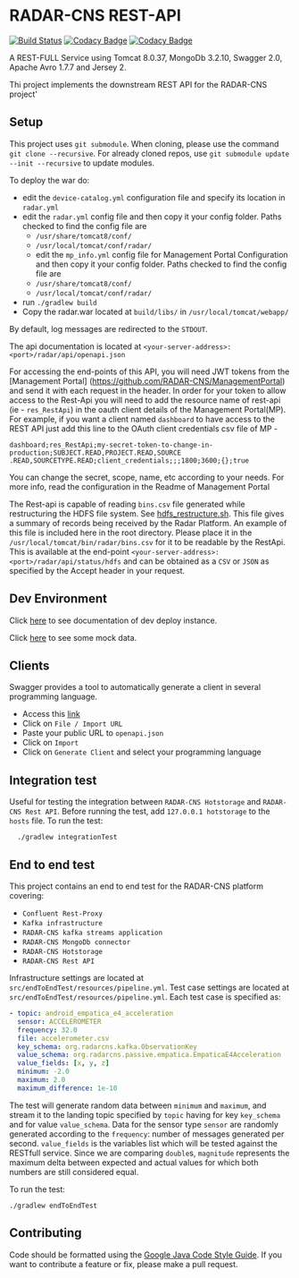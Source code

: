 # RADAR-CNS REST-API

[![Build Status](https://travis-ci.org/RADAR-CNS/RADAR-RestApi.svg?branch=master)](https://travis-ci.org/RADAR-CNS/RADAR-RestApi) [![Codacy Badge](https://api.codacy.com/project/badge/Grade/622b8036e0a5420db5206cdcd55bbd11)](https://www.codacy.com/app/RADAR-CNS/RADAR-RestApi?utm_source=github.com&amp;utm_medium=referral&amp;utm_content=RADAR-CNS/RADAR-RestApi&amp;utm_campaign=Badge_Grade) [![Codacy Badge](https://api.codacy.com/project/badge/Coverage/622b8036e0a5420db5206cdcd55bbd11)](https://www.codacy.com/app/RADAR-CNS/RADAR-RestApi?utm_source=github.com&utm_medium=referral&utm_content=RADAR-CNS/RADAR-RestApi&utm_campaign=Badge_Coverage)

A REST-FULL Service using Tomcat 8.0.37, MongoDb 3.2.10, Swagger 2.0, Apache Avro 1.7.7 and Jersey 2.

Thi project implements the downstream REST API for the RADAR-CNS project'

## Setup
This project uses `git submodule`. When cloning, please use the command `git clone --recursive`. For already cloned repos, use `git submodule update --init --recursive` to update modules.

To deploy the war do:
- edit the `device-catalog.yml` configuration file and specify its location in `radar.yml`
- edit the `radar.yml` config file and then copy it your config folder. Paths checked to find the config file are
  - `/usr/share/tomcat8/conf/`
  - `/usr/local/tomcat/conf/radar/`
  - edit the `mp_info.yml` config file for Management Portal Configuration and then copy it your config folder. Paths checked to find the config file are
  - `/usr/share/tomcat8/conf/`
  - `/usr/local/tomcat/conf/radar/`
- run `./gradlew build`
- Copy the radar.war located at `build/libs/` in `/usr/local/tomcat/webapp/`

By default, log messages are redirected to the `STDOUT`.

The api documentation is located at `<your-server-address>:<port>/radar/api/openapi.json`

For accessing the end-points of this API, you will need JWT tokens from the [Management Portal]
(https://github.com/RADAR-CNS/ManagementPortal) and send it with each request in the header. In order for your token to allow access to the Rest-Api you will need to add the resource name of rest-api (ie - `res_RestApi`) in the oauth client details of the Management Portal(MP). For example, if you want a client named `dashboard` to have access to the REST API just add this line to the OAuth client credentials csv file of MP - 
```
dashboard;res_RestApi;my-secret-token-to-change-in-production;SUBJECT.READ,PROJECT.READ,SOURCE
.READ,SOURCETYPE.READ;client_credentials;;;1800;3600;{};true
```
You can change the secret, scope, name, etc according to your needs. For more info, read the configuration in the Readme of Management Portal

The Rest-api is capable of reading `bins.csv` file generated while restructuring the HDFS file system. See [hdfs_restructure.sh](https://github.com/RADAR-CNS/RADAR-Docker/tree/dev/dcompose-stack/radar-cp-hadoop-stack). This file gives a summary of records being received by the Radar Platform. An example of this file is included here in the root directory. Please place it in the `/usr/local/tomcat/bin/radar/bins.csv` for it to be readable by the RestApi. This is available at the end-point `<your-server-address>:<port>/radar/api/status/hdfs` and can be obtained as a `CSV` or `JSON` as specified by the Accept header in your request.

## Dev Environment
Click [here](http://radar-restapi.eu-west-1.elasticbeanstalk.com/api/swagger.json) to see documentation of dev deploy instance.

Click [here](http://radar-restapi.eu-west-1.elasticbeanstalk.com/api/subject/getAllSubjects/0) to see some mock data.

## Clients
Swagger provides a tool to automatically generate a client in several programming language.
- Access this [link](http://editor.swagger.io)
- Click on `File / Import URL`
- Paste your public URL to `openapi.json`
- Click on `Import`
- Click on `Generate Client` and select your programming language

## Integration test
Useful for testing the integration between `RADAR-CNS Hotstorage` and `RADAR-CNS Rest API`. Before running the test, add `127.0.0.1	hotstorage` to the `hosts` file.
To run the test:
```shell
  ./gradlew integrationTest
```

## End to end test
This project contains an end to end test for the RADAR-CNS platform covering:
- `Confluent Rest-Proxy`
- `Kafka infrastructure`
- `RADAR-CNS kafka streams application`
- `RADAR-CNS MongoDb connector`
- `RADAR-CNS Hotstorage`
- `RADAR-CNS Rest API`

Infrastructure settings are located at `src/endToEndTest/resources/pipeline.yml`.
Test case settings are located at `src/endToEndTest/resources/pipeline.yml`. Each test case is specified as:
```yaml
- topic: android_empatica_e4_acceleration
  sensor: ACCELEROMETER
  frequency: 32.0
  file: accelerometer.csv
  key_schema: org.radarcns.kafka.ObservationKey
  value_schema: org.radarcns.passive.empatica.EmpaticaE4Acceleration
  value_fields: [x, y, z]
  minimum: -2.0
  maximum: 2.0
  maximum_difference: 1e-10
```
The test will generate random data between `minimum` and `maximum`, and stream it to the landing topic specified by `topic` having for key `key_schema` and for value `value_schema`. Data for the sensor type `sensor` are randomly generated according to the `frequency`: number of messages generated per second. `value_fields` is the variables list which will be tested against the RESTfull service. Since we are comparing `double`s, `magnitude` represents the maximum delta between expected and actual values for which both numbers are still considered equal.

To run the test:

```shell
./gradlew endToEndTest
```

## Contributing
Code should be formatted using the [Google Java Code Style Guide](https://google.github.io/styleguide/javaguide.html). If you want to contribute a feature or fix, please make a pull request.

